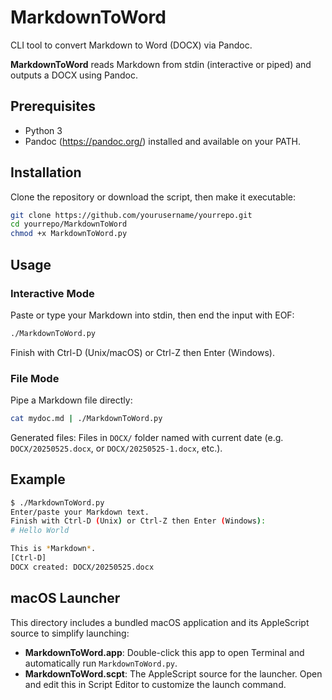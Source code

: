 # MarkdownToWord

CLI tool to convert Markdown to Word (DOCX) via Pandoc.

**MarkdownToWord** reads Markdown from stdin (interactive or piped) and outputs a DOCX using Pandoc.

## Prerequisites

- Python 3
- Pandoc (https://pandoc.org/) installed and available on your PATH.

## Installation

Clone the repository or download the script, then make it executable:

```bash
git clone https://github.com/yourusername/yourrepo.git
cd yourrepo/MarkdownToWord
chmod +x MarkdownToWord.py
```

## Usage

### Interactive Mode

Paste or type your Markdown into stdin, then end the input with EOF:

```bash
./MarkdownToWord.py
```

Finish with Ctrl-D (Unix/macOS) or Ctrl-Z then Enter (Windows).

### File Mode

Pipe a Markdown file directly:

```bash
cat mydoc.md | ./MarkdownToWord.py
```

Generated files: Files in `DOCX/` folder named with current date (e.g. `DOCX/20250525.docx`, or `DOCX/20250525-1.docx`, etc.).

## Example

```bash
$ ./MarkdownToWord.py
Enter/paste your Markdown text.
Finish with Ctrl-D (Unix) or Ctrl-Z then Enter (Windows):
# Hello World

This is *Markdown*.
[Ctrl-D]
DOCX created: DOCX/20250525.docx
```
## macOS Launcher

This directory includes a bundled macOS application and its AppleScript source to simplify launching:

- **MarkdownToWord.app**: Double-click this app to open Terminal and automatically run `MarkdownToWord.py`.
- **MarkdownToWord.scpt**: The AppleScript source for the launcher. Open and edit this in Script Editor to customize the launch command.